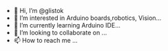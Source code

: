 - 👋 Hi, I’m @glistok
- 👀 I’m interested in Arduino boards,robotics, Vision...
- 🌱 I’m currently learning Arduino IDE...
- 💞️ I’m looking to collaborate on ...
- 📫 How to reach me ...

<!---
glistok/glistok is a ✨ special ✨ repository because its `README.md` (this file) appears on your GitHub profile.
You can click the Preview link to take a look at your changes.
--->
